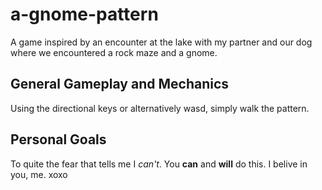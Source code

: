 # a-gnome-pattern
A game inspired by an encounter at the lake with my partner and our dog where we encountered a rock maze and a gnome.  

## General Gameplay and Mechanics
Using the directional keys or alternatively wasd, simply walk the pattern.

## Personal Goals
To quite the fear that tells me I *can't*. You **can** and **will** do this. I belive in you, me. xoxo 
